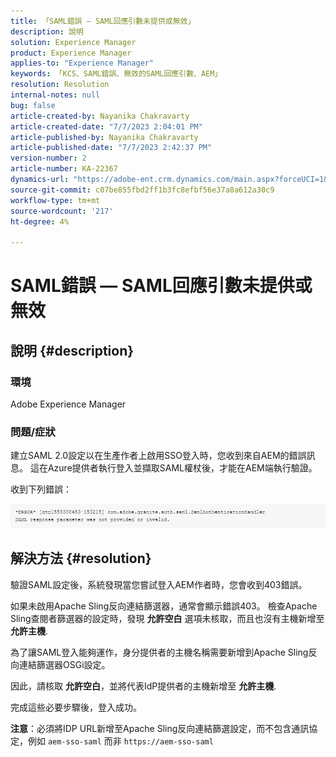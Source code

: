 ```yaml
---
title: 「SAML錯誤 — SAML回應引數未提供或無效」
description: 說明
solution: Experience Manager
product: Experience Manager
applies-to: "Experience Manager"
keywords: 「KCS、SAML錯誤、無效的SAML回應引數、AEM」
resolution: Resolution
internal-notes: null
bug: false
article-created-by: Nayanika Chakravarty
article-created-date: "7/7/2023 2:04:01 PM"
article-published-by: Nayanika Chakravarty
article-published-date: "7/7/2023 2:42:37 PM"
version-number: 2
article-number: KA-22367
dynamics-url: "https://adobe-ent.crm.dynamics.com/main.aspx?forceUCI=1&pagetype=entityrecord&etn=knowledgearticle&id=60482c1c-cf1c-ee11-8f6e-6045bd006ce9"
source-git-commit: c07be855fbd2ff1b3fc8efbf56e37a8a612a30c9
workflow-type: tm+mt
source-wordcount: '217'
ht-degree: 4%

---
```


# SAML錯誤 — SAML回應引數未提供或無效

## 說明 {#description}


### 環境

Adobe Experience Manager

### 問題/症狀

建立SAML 2.0設定以在生產作者上啟用SSO登入時，您收到來自AEM的錯誤訊息。 這在Azure提供者執行登入並擷取SAML權杖後，才能在AEM端執行驗證。

收到下列錯誤：

![](assets/___85044d7a-d41c-ee11-8f6e-6045bd006ce9___.png)


## 解決方法 {#resolution}


驗證SAML設定後，系統發現當您嘗試登入AEM作者時，您會收到403錯誤。

如果未啟用Apache Sling反向連結篩選器，通常會顯示錯誤403。 檢查Apache Sling查閱者篩選器的設定時，發現 <b>允許空白</b> 選項未核取，而且也沒有主機新增至 <b>允許主機</b>.

為了讓SAML登入能夠運作，身分提供者的主機名稱需要新增到Apache Sling反向連結篩選器OSGi設定。

因此，請核取 <b>允許空白</b>，並將代表IdP提供者的主機新增至 <b>允許主機</b>.

完成這些必要步驟後，登入成功。

<b>注意</b>：必須將IDP URL新增至Apache Sling反向連結篩選設定，而不包含通訊協定，例如 `aem-sso-saml` 而非 `https://aem-sso-saml`
